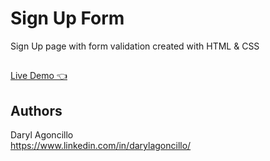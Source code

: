 # Sign Up Form

Sign Up page with form validation created with HTML & CSS

##
[Live Demo 👈](https://darylagoncillo.github.io/sign-up-form/)

## Authors

Daryl Agoncillo  
https://www.linkedin.com/in/darylagoncillo/
